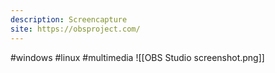 ```yaml
---
description: Screencapture
site: https://obsproject.com/
---
```

#windows #linux #multimedia
![[OBS Studio screenshot.png]]
